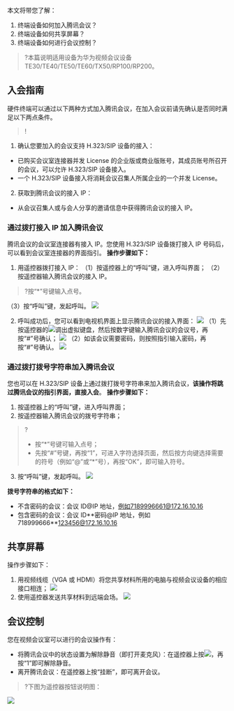 本文将带您了解：
1.	终端设备如何加入腾讯会议？
2.	终端设备如何共享屏幕？
3.	终端设备如何进行会议控制？

>?本篇说明适用设备为华为视频会议设备 TE30/TE40/TE50/TE60/TX50/RP100/RP200。

## 入会指南
硬件终端可以通过以下两种方式加入腾讯会议，在加入会议前请先确认是否同时满足以下两点条件。
>!
1. 确认您要加入的会议支持 H.323/SIP 设备的接入：
 - 已购买会议室连接器并发 License 的企业版或商业版账号，其成员账号所召开的会议，可以允许 H.323/SIP 设备接入。
 - 一个 H.323/SIP 设备接入将消耗会议召集人所属企业的一个并发 License。
2. 获取到腾讯会议的接入 IP：
 - 从会议召集人或与会人分享的邀请信息中获得腾讯会议的接入 IP。


### 通过拨打接入 IP 加入腾讯会议
腾讯会议的会议室连接器有接入 IP。您使用 H.323/SIP 设备拨打接入 IP 号码后，可以看到会议室连接器的界面指引。
**操作步骤如下：**
1. 用遥控器拨打接入 IP：
（1）按遥控器上的“呼叫”键，进入呼叫界面；
（2）按遥控器输入腾讯会议的接入 IP。
>?按“*”号键输入点号。

 （3）按“呼叫”键，发起呼叫。
![](https://main.qcloudimg.com/raw/dd96fbe9a80456e18786230bfd3b9d30.png)

2. 呼叫成功后，您可以看到电视机界面上显示腾讯会议的接入界面：
![](https://main.qcloudimg.com/raw/5ff3e73b7b16e8b0f256feaf77b27c32.png)
（1）先按遥控器的![](https://main.qcloudimg.com/raw/18779925c72b2351b49416d533484fc8.png)调出虚拟键盘，然后按数字键输入腾讯会议的会议号，再按“#”号确认；
![](https://main.qcloudimg.com/raw/54df6b676511618cb411ba061e3a752e.png)
（2）如该会议需要密码，则按照指引输入密码，再按“#”号确认。
![](https://main.qcloudimg.com/raw/6b720dcd084f24ee2df13f3d3cf9583d.png)

### 通过拨打拨号字符串加入腾讯会议
您也可以在 H.323/SIP 设备上通过拨打拨号字符串来加入腾讯会议，**该操作将跳过腾讯会议的指引界面，直接入会**。
**操作步骤如下：**
1. 按遥控器上的“呼叫”键，进入呼叫界面；
2. 按遥控器输入腾讯会议的拨号字符串；
>? 
>- 按“*”号键可输入点号；
>- 先按“#”号键，再按“1”，可进入字符选择页面，然后按方向键选择需要的符号（例如“@”或“*”号），再按“OK”，即可输入符号。

3. 按“呼叫”键，发起呼叫。
![](https://main.qcloudimg.com/raw/5f64781530710fe12d1416c72d730bae.png)

**拨号字符串的格式如下：**
- 不含密码的会议：会议 ID@IP 地址，例如7189996661@172.16.10.16
- 包含密码的会议：会议 ID\*\*密码@IP 地址，例如718999666**123456@172.16.10.16


## 共享屏幕
操作步骤如下：
1. 用视频线缆（VGA 或 HDMI）将您共享材料所用的电脑与视频会议设备的相应接口相连；
![](https://main.qcloudimg.com/raw/b28c12f8ef1bf6006a61a386691160f6.png)
2. 使用遥控器发送共享材料到远端会场。
![](https://main.qcloudimg.com/raw/185811c0c0db338d7f03b9be270c2de1.png)

## 会议控制
您在视频会议室可以进行的会议操作有：
- 将腾讯会议中的状态设置为解除静音（即打开麦克风）：在遥控器上按![](https://main.qcloudimg.com/raw/602f72cb3912d6319f67d1aabcefcb62.png)，再按“1”即可解除静音。
- 离开腾讯会议：在遥控器上按“挂断”，即可离开会议。


>?下图为遥控器按钮说明图：

![](https://main.qcloudimg.com/raw/e95901a5789b763010938b5dde7b8278.png)
